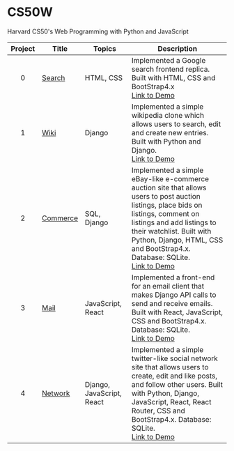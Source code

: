 # CS50W 
Harvard CS50's Web Programming with Python and JavaScript

Project | Title | Topics | Description
:--:|--|--|--
0 | [Search](https://github.com/AddChew/CS50W/tree/search) | HTML, CSS | Implemented a Google search frontend replica. Built with HTML, CSS and BootStrap4.x <br>[Link to Demo](https://youtu.be/GJGXYFzIomQ)
1 | [Wiki](https://github.com/AddChew/CS50W/tree/wiki) | Django | Implemented a simple wikipedia clone which allows users to search, edit and create new entries. Built with Python and Django. <br> [Link to Demo](https://youtu.be/Jp9lS4yTamU)
2 | [Commerce](https://github.com/AddChew/CS50W/tree/commerce) | SQL, Django | Implemented a simple eBay-like e-commerce auction site that allows users to post auction listings, place bids on listings, comment on listings and add listings to their watchlist. Built with Python, Django, HTML, CSS and BootStrap4.x. Database: SQLite. <br> [Link to Demo](https://youtu.be/rR-ContBkNA)
3 | [Mail](https://github.com/AddChew/CS50W/tree/mail) | JavaScript, React | Implemented a front-end for an email client that makes Django API calls to send and receive emails. Built with React, JavaScript, CSS and BootStrap4.x. Database: SQLite. <br> [Link to Demo](https://youtu.be/uhamGxxxjnc)
4 | [Network](https://github.com/AddChew/CS50W/tree/network) | Django, JavaScript, React | Implemented a simple twitter-like social network site that allows users to create, edit and like posts, and follow other users. Built with Python, Django, JavaScript, React, React Router, CSS and BootStrap4.x. Database: SQLite. <br> [Link to Demo](https://youtu.be/ZTYznan-3-A)
